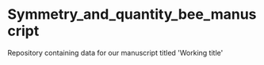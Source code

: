 # Symmetry_and_quantity_bee_manuscript
 Repository containing data for our manuscript titled 'Working title'
